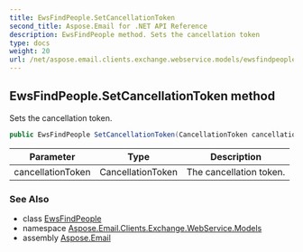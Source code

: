 ```yaml
---
title: EwsFindPeople.SetCancellationToken
second_title: Aspose.Email for .NET API Reference
description: EwsFindPeople method. Sets the cancellation token
type: docs
weight: 20
url: /net/aspose.email.clients.exchange.webservice.models/ewsfindpeople/setcancellationtoken/
---
```

## EwsFindPeople.SetCancellationToken method

Sets the cancellation token.

```csharp
public EwsFindPeople SetCancellationToken(CancellationToken cancellationToken)
```

| Parameter | Type | Description |
| --- | --- | --- |
| cancellationToken | CancellationToken | The cancellation token. |

### See Also

* class [EwsFindPeople](../)
* namespace [Aspose.Email.Clients.Exchange.WebService.Models](../../ewsfindpeople/)
* assembly [Aspose.Email](../../../)


